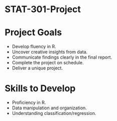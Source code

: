 # STAT-301-Project
# Project Goals
- Develop fluency in R.
- Uncover creative insights from data.
- Communicate findings clearly in the final report.
- Complete the project on schedule.
- Deliver a unique project.

# Skills to Develop
- Proficiency in R.
- Data manipulation and organization.
- Understanding classification/regression.
